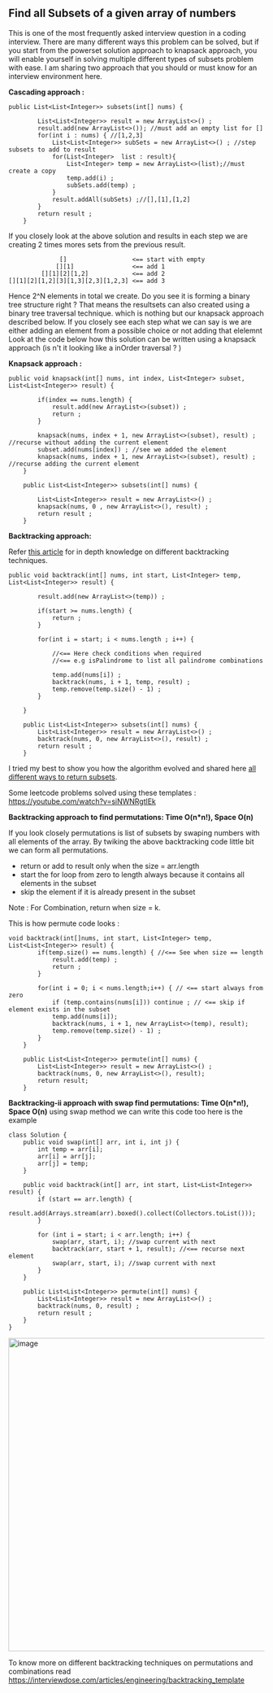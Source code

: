 ## Find all Subsets of a given array of numbers

This is one of the most frequently asked interview question in a coding interview.
There are many different ways this problem can be solved, but if you start from the powerset solution approach to knapsack approach, 
you will enable yourself in solving multiple different types of subsets problem with ease.
I am sharing two approach that you should or must know for an interview environment here. 

**Cascading approach :**

```
public List<List<Integer>> subsets(int[] nums) {

        List<List<Integer>> result = new ArrayList<>() ;
        result.add(new ArrayList<>()); //must add an empty list for []
        for(int i : nums) { //[1,2,3]
            List<List<Integer>> subSets = new ArrayList<>() ; //step subsets to add to result
            for(List<Integer>  list : result){
                List<Integer> temp = new ArrayList<>(list);//must create a copy
                temp.add(i) ;
                subSets.add(temp) ;
            }
            result.addAll(subSets) ;//[],[1],[1,2]
        }
        return result ;
    }
```

If you closely look at the above solution and results in each step we are creating 2 times mores sets from the previous result.
```
              []                  <== start with empty
             [][1]                <== add 1
         [][1][2][1,2]            <== add 2
[][1][2][1,2][3][1,3][2,3][1,2,3] <== add 3
```
Hence 2^N elements in total we create. Do you see it is forming a binary tree structure right ?
That means the resultsets can also created using a binary tree traversal technique. which is nothing but our knapsack approach described below.
If you closely see each step what we can say is we are either adding an element from a possible choice or not adding that elelemnt
Look at the code below how this solution can be written using a knapsack approach (is n't it looking like a inOrder traversal ? ) 

**Knapsack approach :**
```
public void knapsack(int[] nums, int index, List<Integer> subset, List<List<Integer>> result) {

        if(index == nums.length) {
            result.add(new ArrayList<>(subset)) ;
            return ;
        }

        knapsack(nums, index + 1, new ArrayList<>(subset), result) ; //recurse without adding the current element
        subset.add(nums[index]) ; //see we added the element
        knapsack(nums, index + 1, new ArrayList<>(subset), result) ; //recurse adding the current element
    }

    public List<List<Integer>> subsets(int[] nums) {

        List<List<Integer>> result = new ArrayList<>() ;
        knapsack(nums, 0 , new ArrayList<>(), result) ;
        return result ;
    }
```

**Backtracking approach:**

Refer [this article](https://interviewdose.com/i/articles/engineering/backtracking_template.md) for in depth knowledge on different backtracking techniques.

```
public void backtrack(int[] nums, int start, List<Integer> temp, List<List<Integer>> result) {

        result.add(new ArrayList<>(temp)) ;
        
        if(start >= nums.length) {
            return ;
        }

        for(int i = start; i < nums.length ; i++) {

            //<== Here check conditions when required
            //<== e.g isPalindrome to list all palindrome combinations

            temp.add(nums[i]) ;
            backtrack(nums, i + 1, temp, result) ;
            temp.remove(temp.size() - 1) ;
        }
        
    }

    public List<List<Integer>> subsets(int[] nums) {
        List<List<Integer>> result = new ArrayList<>() ;
        backtrack(nums, 0, new ArrayList<>(), result) ;
        return result ;
    }
```

I tried my best to show you how the algorithm evolved and shared here [all different ways to return subsets](https://www.youtube.com/watch?v=-UhqRVFnwOY).

Some leetcode problems solved using these templates : https://youtube.com/watch?v=siNWNRgtlEk

**Backtracking approach to find permutations: Time O(n*n!), Space O(n)**

If you look closely permutations is list of subsets by swaping numbers with all elements of the array.
By twiking the above backtracking code little bit we can form all permutations.
* return or add to result only when the size = arr.length
* start the for loop from zero to length always because it contains all elements in the subset
* skip the element if it is already present in the subset

Note : For Combination, return when size = k.

This is how permute code looks :

```
void backtrack(int[]nums, int start, List<Integer> temp, List<List<Integer>> result) {
        if(temp.size() == nums.length) { //<== See when size == length
            result.add(temp) ;
            return ;
        }

        for(int i = 0; i < nums.length;i++) { // <== start always from zero
            if (temp.contains(nums[i])) continue ; // <== skip if element exists in the subset
            temp.add(nums[i]);
            backtrack(nums, i + 1, new ArrayList<>(temp), result);
            temp.remove(temp.size() - 1) ;
        }
    }

    public List<List<Integer>> permute(int[] nums) {
        List<List<Integer>> result = new ArrayList<>() ;
        backtrack(nums, 0, new ArrayList<>(), result);
        return result;
    }
```

**Backtracking-ii approach with swap find permutations: Time O(n*n!), Space O(n)**
using swap method we can write this code too here is the example

```
class Solution {
    public void swap(int[] arr, int i, int j) {
        int temp = arr[i];
        arr[i] = arr[j];
        arr[j] = temp;
    }

    public void backtrack(int[] arr, int start, List<List<Integer>> result) {
        if (start == arr.length) {
            result.add(Arrays.stream(arr).boxed().collect(Collectors.toList()));
        }

        for (int i = start; i < arr.length; i++) {
            swap(arr, start, i); //swap current with next
            backtrack(arr, start + 1, result); //<== recurse next element
            swap(arr, start, i); //swap current with next
        }
    }

    public List<List<Integer>> permute(int[] nums) {
        List<List<Integer>> result = new ArrayList<>() ;
        backtrack(nums, 0, result) ;
        return result ;
    }
}

```

<img width="616" alt="image" src="https://github.com/sandipsahoo2k2/my/assets/5547869/4f142849-e8b6-45b8-9496-9decec3b1de5">


To know more on different backtracking techniques on permutations and combinations read https://interviewdose.com/articles/engineering/backtracking_template
